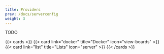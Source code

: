 ```yaml
---
title: Providers
prev: /docs/serverconfig
weight: 3
---
```


TODO

{{< cards >}}
  {{< card link="docker" title="Docker" icon="view-boards" >}}
  {{< card link="list" title="Lists" icon="server" >}}
{{< /cards >}}
